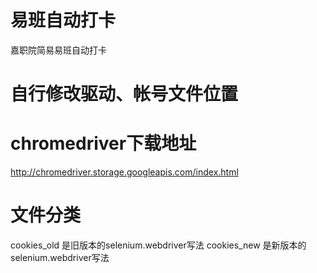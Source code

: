 # 易班自动打卡
嘉职院简易易班自动打卡

# 自行修改驱动、帐号文件位置

# chromedriver下载地址
http://chromedriver.storage.googleapis.com/index.html

# 文件分类

cookies_old 是旧版本的selenium.webdriver写法
cookies_new 是新版本的selenium.webdriver写法
